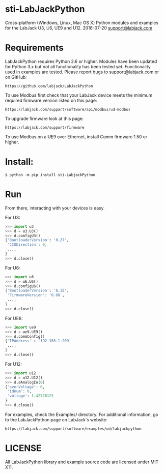 # sti-LabJackPython

Cross-platform (Windows, Linux, Mac OS X) Python modules and
examples for the LabJack U3, U6, UE9 and U12.
2018-07-20
support@labjack.com

# Requirements

LabJackPython requires Python 2.6 or higher. Modules have been updated for
Python 3.x but not all functionality has been tested yet. Functionality used in
examples are tested. Please report bugs to support@labjack.com or on GitHub:

    https://github.com/labjack/LabJackPython

To use Modbus first check that your LabJack device meets the minimum required
firmware version listed on this page:

    https://labjack.com/support/software/api/modbus/ud-modbus

To upgrade firmware look at this page:

    https://labjack.com/support/firmware

To use Modbus on a UE9 over Ethernet, install Comm firmware 1.50 or higher.

# Install:

```shell
$ python -m pip install sti-LabjackPython
```

# Run

From there, interacting with your devices is easy.

For U3:
```python
>>> import u3
>>> d = u3.U3()
>>> d.configU3()
{'BootloaderVersion': '0.27',
 'CIODirection': 0,
 ...,
}
>>> d.close()
```

For U6:
```python
>>> import u6
>>> d = u6.U6()
>>> d.configU6()
{'BootloaderVersion': '6.15',
 'FirmwareVersion': '0.88',
 ...,
}
>>> d.close()
```

For UE9:
```python
>>> import ue9
>>> d = ue9.UE9()
>>> d.commConfig()
{'IPAddress' : '192.168.1.209'
 ...,
}
>>> d.close()
```

For U12:
```python
>>> import u12
>>> d = u12.U12()
>>> d.eAnalogIn(0)
{'overVoltage': 0,
 'idnum': 0,
 'voltage': 1.42578125
}
>>> d.close()
```

For examples, check the Examples/ directory. For additional information, go to
the LabJackPython page on LabJack's website:

    https://labjack.com/support/software/examples/ud/labjackpython


# LICENSE

All LabJackPython library and example source code are licensed under MIT X11.

